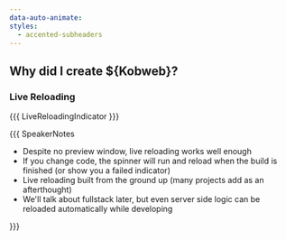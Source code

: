 ```yaml
---
data-auto-animate:
styles:
  - accented-subheaders
---
```


## Why did I create ${Kobweb}?

### Live Reloading

{{{ LiveReloadingIndicator }}}

{{{ SpeakerNotes

* Despite no preview window, live reloading works well enough
* If you change code, the spinner will run and reload when the build is finished (or show you a failed indicator) 
* Live reloading built from the ground up (many projects add as an afterthought)
* We'll talk about fullstack later, but even server side logic can be reloaded automatically while developing

}}}
